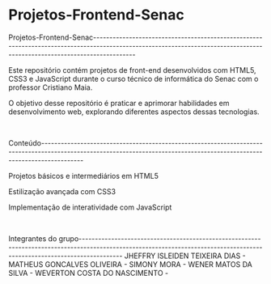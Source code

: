 # Projetos-Frontend-Senac

Projetos-Frontend-Senac​
​-------------------------------------------------------------------------------------------------------------------------------------------------------------------------

Este repositório contém projetos de front-end desenvolvidos com HTML5, CSS3 e JavaScript durante o curso técnico de informática do Senac com o professor Cristiano Maia. ​

O objetivo desse repositório é praticar e aprimorar habilidades em desenvolvimento web, explorando diferentes aspectos dessas tecnologias.​

​

Conteúdo​
​-------------------------------------------------------------------------------------------------------------------------------------------------------------------------

Projetos básicos e intermediários em HTML5​

Estilização avançada com CSS3​

Implementação de interatividade com JavaScript​

​

Integrantes do grupo
​-------------------------------------------------------------------------------------------------------------------------------------------------------------------------
JHEFFRY ISLEIDEN TEIXEIRA DIAS  - 
MATHEUS GONCALVES OLIVEIRA - 
SIMONY MORA - 
WENER MATOS DA SILVA - 
WEVERTON COSTA DO NASCIMENTO - 

